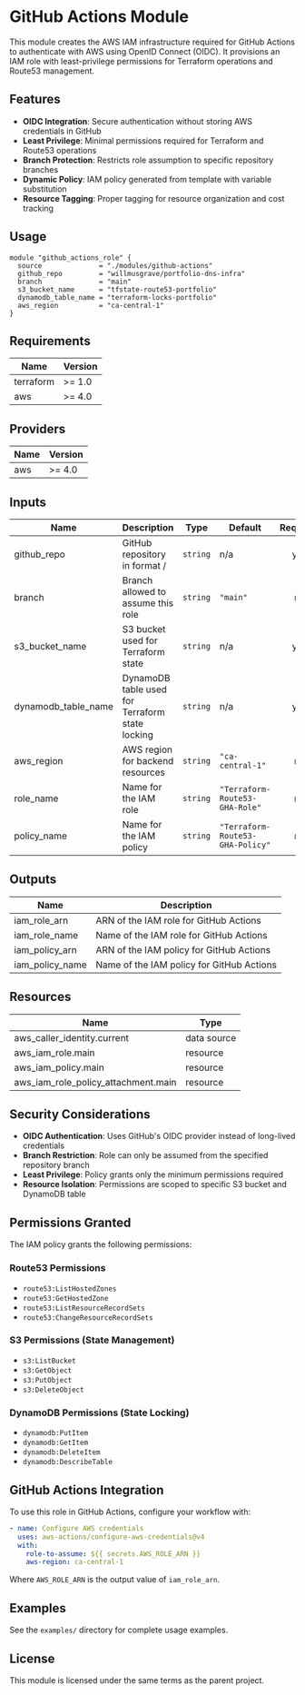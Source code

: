 # GitHub Actions Module

This module creates the AWS IAM infrastructure required for GitHub Actions to authenticate with AWS using OpenID Connect (OIDC). It provisions an IAM role with least-privilege permissions for Terraform operations and Route53 management.

## Features

- **OIDC Integration**: Secure authentication without storing AWS credentials in GitHub
- **Least Privilege**: Minimal permissions required for Terraform and Route53 operations
- **Branch Protection**: Restricts role assumption to specific repository branches
- **Dynamic Policy**: IAM policy generated from template with variable substitution
- **Resource Tagging**: Proper tagging for resource organization and cost tracking

## Usage

```hcl
module "github_actions_role" {
  source              = "./modules/github-actions"
  github_repo         = "willmusgrave/portfolio-dns-infra"
  branch              = "main"
  s3_bucket_name      = "tfstate-route53-portfolio"
  dynamodb_table_name = "terraform-locks-portfolio"
  aws_region          = "ca-central-1"
}
```

## Requirements

| Name | Version |
|------|---------|
| terraform | >= 1.0 |
| aws | >= 4.0 |

## Providers

| Name | Version |
|------|---------|
| aws | >= 4.0 |

## Inputs

| Name | Description | Type | Default | Required |
|------|-------------|------|---------|:--------:|
| github_repo | GitHub repository in format <username>/<repo> | `string` | n/a | yes |
| branch | Branch allowed to assume this role | `string` | `"main"` | no |
| s3_bucket_name | S3 bucket used for Terraform state | `string` | n/a | yes |
| dynamodb_table_name | DynamoDB table used for Terraform state locking | `string` | n/a | yes |
| aws_region | AWS region for backend resources | `string` | `"ca-central-1"` | no |
| role_name | Name for the IAM role | `string` | `"Terraform-Route53-GHA-Role"` | no |
| policy_name | Name for the IAM policy | `string` | `"Terraform-Route53-GHA-Policy"` | no |

## Outputs

| Name | Description |
|------|-------------|
| iam_role_arn | ARN of the IAM role for GitHub Actions |
| iam_role_name | Name of the IAM role for GitHub Actions |
| iam_policy_arn | ARN of the IAM policy for GitHub Actions |
| iam_policy_name | Name of the IAM policy for GitHub Actions |

## Resources

| Name | Type |
|------|------|
| aws_caller_identity.current | data source |
| aws_iam_role.main | resource |
| aws_iam_policy.main | resource |
| aws_iam_role_policy_attachment.main | resource |

## Security Considerations

- **OIDC Authentication**: Uses GitHub's OIDC provider instead of long-lived credentials
- **Branch Restriction**: Role can only be assumed from the specified repository branch
- **Least Privilege**: Policy grants only the minimum permissions required
- **Resource Isolation**: Permissions are scoped to specific S3 bucket and DynamoDB table

## Permissions Granted

The IAM policy grants the following permissions:

### Route53 Permissions
- `route53:ListHostedZones`
- `route53:GetHostedZone`
- `route53:ListResourceRecordSets`
- `route53:ChangeResourceRecordSets`

### S3 Permissions (State Management)
- `s3:ListBucket`
- `s3:GetObject`
- `s3:PutObject`
- `s3:DeleteObject`

### DynamoDB Permissions (State Locking)
- `dynamodb:PutItem`
- `dynamodb:GetItem`
- `dynamodb:DeleteItem`
- `dynamodb:DescribeTable`

## GitHub Actions Integration

To use this role in GitHub Actions, configure your workflow with:

```yaml
- name: Configure AWS credentials
  uses: aws-actions/configure-aws-credentials@v4
  with:
    role-to-assume: ${{ secrets.AWS_ROLE_ARN }}
    aws-region: ca-central-1
```

Where `AWS_ROLE_ARN` is the output value of `iam_role_arn`.

## Examples

See the `examples/` directory for complete usage examples.

## License

This module is licensed under the same terms as the parent project.
